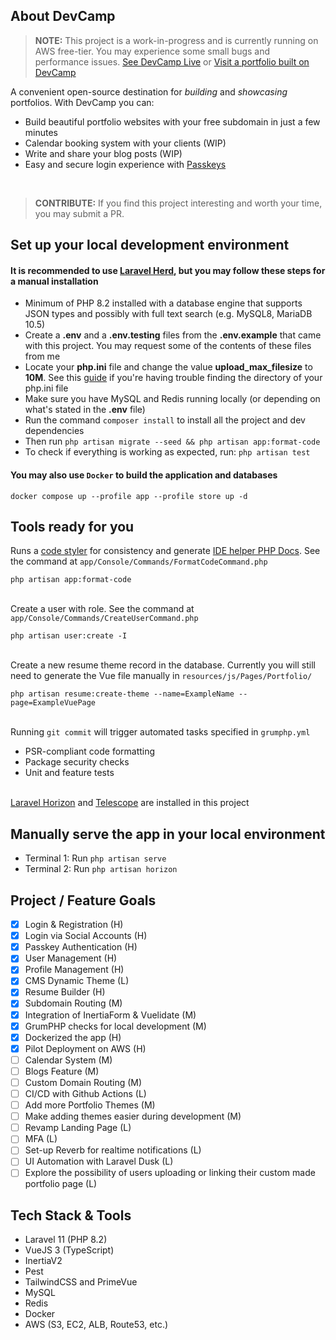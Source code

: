 ## About DevCamp

> **NOTE:**  This project is a work-in-progress and is currently running on AWS free-tier. You may experience some small
> bugs and performance issues.
> [See DevCamp Live](https://app.devcamp.site)
> or [Visit a portfolio built on DevCamp](https://jegramos.works.devcamp.site)

A convenient open-source destination for <i>building</i> and <i>showcasing</i> portfolios. With DevCamp you can:

- Build beautiful portfolio websites with your free subdomain in just a few minutes
- Calendar booking system with your clients (WIP)
- Write and share your blog posts (WIP)
- Easy and secure login experience with [Passkeys](https://www.passkeys.com/what-are-passkeys)

⠀
> **CONTRIBUTE:**  If you find this project interesting and worth your time, you may submit a PR.

## Set up your local development environment

#### It is recommended to use [Laravel Herd](https://herd.laravel.com/), but you may follow these steps for a manual installation

- Minimum of PHP 8.2 installed with a database engine that supports JSON types and possibly with full text search (e.g.
  MySQL8, MariaDB 10.5)
- Create a **.env** and a **.env.testing** files from the **.env.example** that came with this project. You may request
  some of the contents of these files from me
- Locate your **php.ini** file and change the value **upload_max_filesize** to **10M**. See
  this [guide](https://devanswers.co/ubuntu-php-php-ini-configuration-file/) if you're having trouble finding the
  directory of your php.ini file
- Make sure you have MySQL and Redis running locally (or depending on what's stated in the **.env** file)
- Run the command `composer install`  to install all the project and dev dependencies
- Then run `php artisan migrate --seed && php artisan app:format-code`
- To check if everything is working as expected, run: `php artisan test`

#### You may also use `Docker` to build the application and databases

```
docker compose up --profile app --profile store up -d
```

## Tools ready for you

Runs a [code styler](https://laravel.com/docs/11.x/pint) for consistency and
generate [IDE helper PHP Docs](https://github.com/barryvdh/laravel-ide-helper). See the command at
`app/Console/Commands/FormatCodeCommand.php`

```
php artisan app:format-code
```

\
Create a user with role. See the command at `app/Console/Commands/CreateUserCommand.php`

```
php artisan user:create -I
```

\
Create a new resume theme record in the database. Currently you will still need to generate the Vue file manually in `resources/js/Pages/Portfolio/`
```
php artisan resume:create-theme --name=ExampleName --page=ExampleVuePage
```

\
Running `git commit` will trigger automated tasks specified in `grumphp.yml`

- PSR-compliant code formatting
- Package security checks
- Unit and feature tests

\
[Laravel Horizon](https://laravel.com/docs/11.x/horizon) and [Telescope](https://laravel.com/docs/11.x/telescope) are
installed in this project

## Manually serve the app in your local environment

- Terminal 1: Run `php artisan serve`
- Terminal 2: Run `php artisan horizon`

## Project / Feature Goals

- [x] Login & Registration (H)
- [x] Login via Social Accounts (H)
- [x] Passkey Authentication (H)
- [x] User Management (H)
- [x] Profile Management (H)
- [x] CMS Dynamic Theme (L)
- [x] Resume Builder (H)
- [x] Subdomain Routing (M)
- [x] Integration of InertiaForm & Vuelidate (M)
- [x] GrumPHP checks for local development (M)
- [x] Dockerized the app (H)
- [x] Pilot Deployment on AWS (H)
- [ ] Calendar System (M)
- [ ] Blogs Feature (M)
- [ ] Custom Domain Routing (M)
- [ ] CI/CD with Github Actions (L)
- [ ] Add more Portfolio Themes (M)
- [ ] Make adding themes easier during development (M)
- [ ] Revamp Landing Page (L)
- [ ] MFA (L)
- [ ] Set-up Reverb for realtime notifications (L)
- [ ] UI Automation with Laravel Dusk (L)
- [ ] Explore the possibility of users uploading or linking their custom made portfolio page (L)

## Tech Stack & Tools

- Laravel 11 (PHP 8.2)
- VueJS 3 (TypeScript)
- InertiaV2
- Pest
- TailwindCSS and PrimeVue
- MySQL
- Redis
- Docker
- AWS (S3, EC2, ALB, Route53, etc.)
